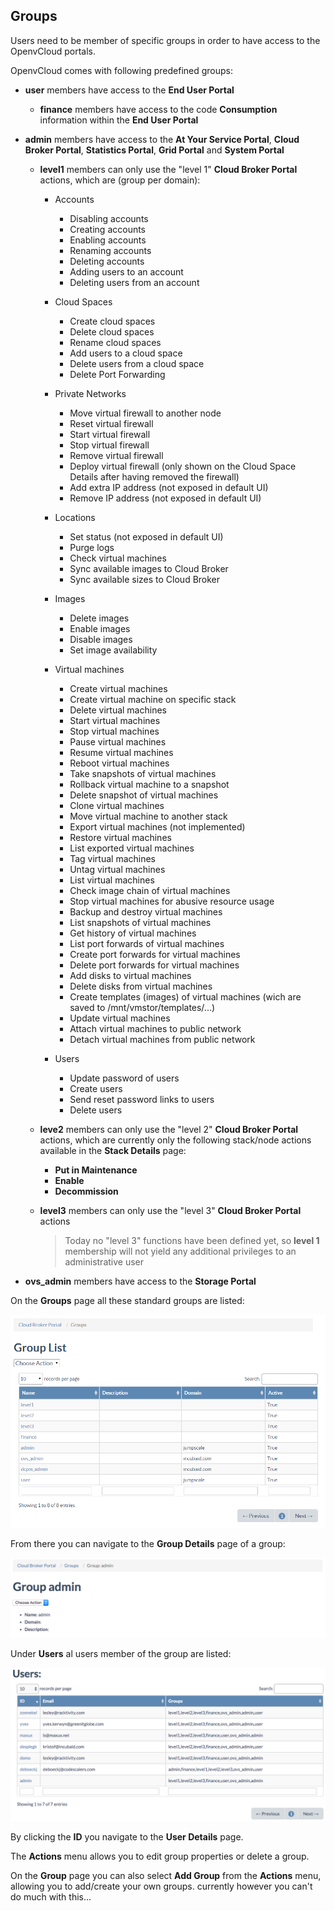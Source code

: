 ## Groups

Users need to be member of specific groups in order to have access to the OpenvCloud portals.

OpenvCloud comes with following predefined groups:

- **user** members have access to the **End User Portal**

  - **finance** members have access to the code **Consumption** information within the **End User Portal**

- **admin** members have access to the **At Your Service Portal**, **Cloud Broker Portal**, **Statistics Portal**, **Grid Portal** and **System Portal**

  - **level1** members can only use the "level 1" **Cloud Broker Portal** actions, which are (group per domain):

    - Accounts
      - Disabling accounts
      - Creating accounts
      - Enabling accounts
      - Renaming accounts
      - Deleting accounts
      - Adding users to an account
      - Deleting users from an account

    - Cloud Spaces
      - Create cloud spaces
      - Delete cloud spaces
      - Rename cloud spaces
      - Add users to a cloud space
      - Delete users from a cloud space
      - Delete Port Forwarding

    - Private Networks
      - Move virtual firewall to another node
      - Reset virtual firewall
      - Start virtual firewall
      - Stop virtual firewall
      - Remove virtual firewall
      - Deploy virtual firewall (only shown on the Cloud Space Details after having removed the firewall)
      - Add extra IP address (not exposed in default UI)
      - Remove IP address (not exposed in default UI)

    - Locations
      - Set status (not exposed in default UI)
      - Purge logs
      - Check virtual machines
      - Sync available images to Cloud Broker
      - Sync available sizes to Cloud Broker

    - Images
      - Delete images
      - Enable images
      - Disable images
      - Set image availability

    - Virtual machines
      - Create virtual machines
      - Create virtual machine on specific stack
      - Delete virtual machines
      - Start virtual machines
      - Stop virtual machines
      - Pause virtual machines
      - Resume virtual machines
      - Reboot virtual machines
      - Take snapshots of virtual machines
      - Rollback virtual machine to a snapshot
      - Delete snapshot of virtual machines
      - Clone virtual machines
      - Move virtual machine to another stack
      - Export virtual machines (not implemented)
      - Restore virtual machines
      - List exported virtual machines
      - Tag virtual machines
      - Untag virtual machines
      - List virtual machines
      - Check image chain of virtual machines
      - Stop virtual machines for abusive resource usage
      - Backup and destroy virtual machines
      - List snapshots of virtual machines
      - Get history of virtual machines
      - List port forwards of virtual machines
      - Create port forwards for virtual machines
      - Delete port forwards for virtual machines
      - Add disks to virtual machines
      - Delete disks from virtual machines
      - Create templates (images) of virtual machines (wich are saved to /mnt/vmstor/templates/...)
      - Update virtual machines
      - Attach virtual machines to public network
      - Detach virtual machines from public network

    - Users
      - Update password of users
      - Create users
      - Send reset password links to users
      - Delete users

  - **leve2** members can only use the "level 2" **Cloud Broker Portal** actions, which are currently only the following stack/node actions available in the **Stack Details** page:

    - **Put in Maintenance**
    - **Enable**
    - **Decommission**

  - **level3** members can only use the "level 3" **Cloud Broker Portal** actions

    > Today no "level 3" functions have been defined yet, so **level 1** membership will not yield any additional privileges to an administrative user

- **ovs_admin** members have access to the **Storage Portal**

On the **Groups** page all these standard groups are listed:

![[]](Groups.png)

From there you can navigate to the **Group Details** page of a group:

![[]](GroupDetails.png)

Under **Users** al users member of the group are listed:

![[]](Users.png)

By clicking the **ID** you navigate to the **User Details** page.

The **Actions** menu allows you to edit group properties or delete a group.

On the **Group** page you can also select **Add Group** from the **Actions** menu, allowing you to add/create your own groups. currently however you can't do much with this...
